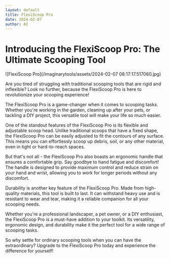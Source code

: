 ```yaml
---
layout: default
title: FlexiScoop Pro
date: 2024-02-07
author: AI
---
```


# Introducing the FlexiScoop Pro: The Ultimate Scooping Tool

![FlexiScoop Pro](/imaginarytools/assets/2024-02-07 08:17:17.517060.jpg)

Are you tired of struggling with traditional scooping tools that are rigid and inflexible? Look no further, because the FlexiScoop Pro is here to revolutionize your scooping experience!

The FlexiScoop Pro is a game-changer when it comes to scooping tasks. Whether you're working in the garden, cleaning up after your pets, or tackling a DIY project, this versatile tool will make your life so much easier.

One of the standout features of the FlexiScoop Pro is its flexible and adjustable scoop head. Unlike traditional scoops that have a fixed shape, the FlexiScoop Pro can be easily adjusted to fit the contours of any surface. This means you can effortlessly scoop up debris, soil, or any other material, even in tight or hard-to-reach spaces.

But that's not all - the FlexiScoop Pro also boasts an ergonomic handle that ensures a comfortable grip. Say goodbye to hand fatigue and discomfort! The handle is designed to provide maximum control and reduce strain on your hand and wrist, allowing you to work for longer periods without any discomfort.

Durability is another key feature of the FlexiScoop Pro. Made from high-quality materials, this tool is built to last. It can withstand heavy use and is resistant to wear and tear, making it a reliable companion for all your scooping needs.

Whether you're a professional landscaper, a pet owner, or a DIY enthusiast, the FlexiScoop Pro is a must-have addition to your toolkit. Its versatility, ergonomic design, and durability make it the perfect tool for a wide range of scooping tasks.

So why settle for ordinary scooping tools when you can have the extraordinary? Upgrade to the FlexiScoop Pro today and experience the difference for yourself!
